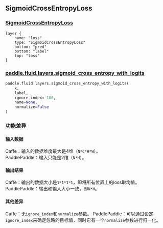 ## SigmoidCrossEntropyLoss


### [SigmoidCrossEntropyLoss](http://caffe.berkeleyvision.org/tutorial/layers/sigmoidcrossentropyloss.html)
```
layer {
    name: "loss"
    type: "SigmoidCrossEntropyLoss"
    bottom: "pred"
    bottom: "label"
    top: "loss"
}
```


### [paddle.fluid.layers.sigmoid_cross_entropy_with_logits](http://paddlepaddle.org/documentation/docs/zh/1.3/api_cn/layers_cn.html#permalink-158-sigmoid_cross_entropy_with_logits)
```python
paddle.fluid.layers.sigmoid_cross_entropy_with_logits(
    x, 
    label, 
    ignore_index=-100, 
    name=None, 
    normalize=False
)
```  

### 功能差异
#### 输入数据
Caffe：输入的数据维度最大是4维（`N*C*H*W`）。                 
PaddlePaddle：输入只能是2维（`N*H`）。
#### 输出结果
Caffe：输出的数据大小是`1*1*1*1`，即将所有位置上的loss取均值。                      
PaddlePaddle：输出和输入大小一致，即`N*H`。
#### 其他差异
Caffe：无`ignore_index`和`normalize`参数。
PaddlePaddle：可以通过设定`ignore_index`来确定忽略的目标值，同时它有一个`normalize`参数进行归一化。

